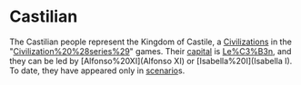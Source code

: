 # Castilian

The Castilian people represent the Kingdom of Castile, a [Civilizations](civilization) in the "[Civilization%20%28series%29](Civilization)" games. Their [capital](capital) is [Le%C3%B3n](León), and they can be led by [Alfonso%20XI](Alfonso XI) or [Isabella%20I](Isabella I). To date, they have appeared only in [scenario](scenario)s.